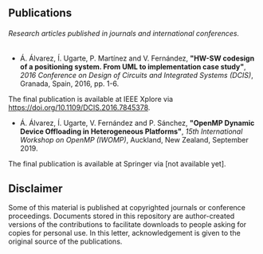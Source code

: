 ## Publications
###### Research articles published in journals and international conferences.

* Á. Álvarez, Í. Ugarte, P. Martínez and V. Fernández, **"HW-SW codesign of a positioning system. From UML to implementation case study"**, *2016 Conference on Design of Circuits and Integrated Systems (DCIS)*, Granada, Spain, 2016, pp. 1-6.

The final publication is available at IEEE Xplore via https://doi.org/10.1109/DCIS.2016.7845378.


* Á. Álvarez, Í. Ugarte, V. Fernández and P. Sánchez, **"OpenMP Dynamic Device Offloading in Heterogeneous Platforms"**, *15th International Workshop on OpenMP (IWOMP)*, Auckland, New Zealand, September 2019.

The final publication is available at Springer via [not available yet].

## Disclaimer

Some of this material is published at copyrighted journals or conference proceedings. Documents stored in this repository are author-created versions of the contributions to facilitate downloads to people asking for copies for personal use. In this letter, acknowledgement is given to the original source of the publications.

